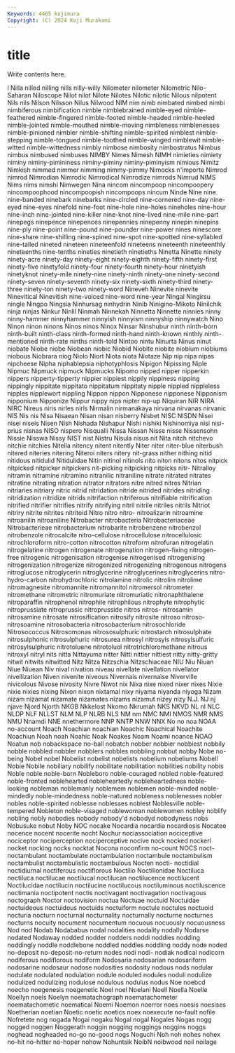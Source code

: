 ```yaml
---
Keywords: 4465 kojimura
Copyright: (C) 2024 Koji Murakami
---
```


# title

Write contents here.



l Nilla nilled nilling nills nilly-willy Nilometer nilometer
Nilometric Nilo-Saharan Niloscope Nilot nilot Nilote Nilotes Nilotic nilotic Nilous
nilpotent Nils nils Nilson Nilsson Nilus Nilwood NIM nim nimb
nimbated nimbed nimbi nimbiferous nimbification nimble nimblebrained nimble-eyed nimble-feathered nimble-fingered
nimble-footed nimble-headed nimble-heeled nimble-jointed nimble-mouthed nimble-moving nimbleness nimblenesses nimble-pinioned nimbler
nimble-shifting nimble-spirited nimblest nimble-stepping nimble-tongued nimble-toothed nimble-winged nimblewit nimble-witted nimble-wittedness
nimbly nimbose nimbosity nimbostratus Nimbus nimbus nimbused nimbuses NIMBY Nimes
Nimesh NIMH nimieties nimiety niminy niminy-pimininess niminy-piminy niminy-piminyism nimious Nimitz
Nimkish nimmed nimmer nimming nimmy-pimmy Nimocks n'importe Nimrod nimrod Nimrodian
Nimrodic Nimrodical Nimrodize nimrods Nimrud NIMS Nims nims nimshi Nimwegen
Nina nincom nincompoop nincompoopery nincompoophood nincompoopish nincompoops nincum Ninde Nine
nine nine-banded ninebark ninebarks nine-circled nine-cornered nine-day nine-eyed nine-eyes ninefold
nine-foot nine-hole nine-holes nineholes nine-hour nine-inch nine-jointed nine-killer nine-knot nine-lived
nine-mile nine-part ninepegs ninepence ninepences ninepennies ninepenny ninepin ninepins nine-ply
nine-point nine-pound nine-pounder nine-power nines ninescore nine-share nine-shilling nine-spined nine-spot
nine-spotted nine-syllabled nine-tailed nineted nineteen nineteenfold nineteens nineteenth nineteenthly nineteenths
nine-tenths nineties ninetieth ninetieths Ninetta Ninette ninety ninety-acre ninety-day ninety-eight
ninety-eighth ninety-fifth ninety-first ninety-five ninetyfold ninety-four ninety-fourth ninety-hour ninetyish ninetyknot
ninety-mile ninety-nine ninety-ninth ninety-one ninety-second ninety-seven ninety-seventh ninety-six ninety-sixth ninety-third
ninety-three ninety-ton ninety-two ninety-word Nineveh Ninevite ninevite Ninevitical Ninevitish nine-voiced
nine-word nine-year Ningal Ningirsu ningle Ningpo Ningsia Ninhursag ninhydrin Ninib
Ninigino-Mikoto Ninilchik ninja ninjas Ninkur Ninlil Ninmah Ninnekah Ninnetta Ninnette
ninnies ninny ninny-hammer ninnyhammer ninnyish ninnyism ninnyship ninnywatch Nino Ninon
ninon ninons Ninos ninos Ninox Ninsar Ninshubur ninth ninth-born ninth-built
ninth-class ninth-formed ninth-hand ninth-known ninthly ninth-mentioned ninth-rate ninths ninth-told Nintoo
nintu Ninurta Ninus ninut niobate Niobe niobe Niobean niobic Niobid
Niobite niobite niobium niobiums niobous Niobrara niog Niolo Niort Niota
niota Niotaze Nip nip nipa nipas nipcheese Nipha niphablepsia niphotyphlosis
Nipigon Nipissing Niple Nipmuc Nipmuck nipmuck Nipmucks Nipomo nipped nipper
nipperkin nippers nipperty-tipperty nippier nippiest nippily nippiness nipping nippingly nippitate
nippitato nippitatum nippitaty nipple nippled nippleless nipples nipplewort nippling Nippon
nippon Nipponese nipponese Nipponism nipponium Nipponize Nippur nippy nips nipter
nip-up Niquiran NIR NIRA NIRC Nireus niris nirles nirls Nirmalin
nirmanakaya nirvana nirvanas nirvanic NIS Nis nis Nisa Nisaean Nisan
nisan nisberry Nisbet NISC NISDN Nisei nisei niseis Nisen Nish
Nishada Nishapur Nishi nishiki Nishinomiya nisi nisi-prius nisnas NISO nispero
Nisqualli Nissa Nissan Nisse nisse Nissensohn Nissie Nisswa Nissy NIST
nist Nistru Nisula nisus nit Nita nitch nitchevo nitchie nitchies
Nitella nitency nitent nitently Niter niter niter-blue niterbush nitered niteries
nitering Niteroi niters nitery nit-grass nither nithing nitid nitidous nitidulid
Nitidulidae Nitin nitinol nitinols nito niton nitons nitos nitpick nitpicked
nitpicker nitpickers nit-picking nitpicking nitpicks nitr- Nitralloy nitramin nitramine nitramino
nitranilic nitraniline nitrate nitrated nitrates nitratine nitrating nitration nitrator nitrators
nitre nitred nitres Nitrian nitriaries nitriary nitric nitrid nitridation nitride
nitrided nitrides nitriding nitridization nitridize nitrids nitrifaction nitriferous nitrifiable nitrification
nitrified nitrifier nitrifies nitrify nitrifying nitril nitrile nitriles nitrils Nitriot
nitriry nitrite nitrites nitritoid Nitro nitro nitro- nitroalizarin nitroamine nitroanilin
nitroaniline Nitrobacter nitrobacteria Nitrobacteriaceae Nitrobacterieae nitrobacterium nitrobarite nitrobenzene nitrobenzol nitrobenzole
nitrocalcite nitro-cellulose nitrocellulose nitrocellulosic nitrochloroform nitro-cotton nitrocotton nitroform nitrofuran nitrogelatin
nitrogelatine nitrogen nitrogenate nitrogenation nitrogen-fixing nitrogen-free nitrogenic nitrogenisation nitrogenise nitrogenised
nitrogenising nitrogenization nitrogenize nitrogenized nitrogenizing nitrogenous nitrogens nitroglucose nitroglycerin nitroglycerine
nitroglycerines nitroglycerins nitro-hydro-carbon nitrohydrochloric nitrolamine nitrolic nitrolim nitrolime nitromagnesite nitromannite
nitromannitol nitromersol nitrometer nitromethane nitrometric nitromuriate nitromuriatic nitronaphthalene nitroparaffin nitrophenol
nitrophile nitrophilous nitrophyte nitrophytic nitroprussiate nitroprussic nitroprusside nitros nitros- nitrosamin
nitrosamine nitrosate nitrosification nitrosify nitrosite nitroso nitroso- nitrosoamine nitrosobacteria nitrosobacterium
nitrosochloride Nitrosococcus Nitrosomonas nitrososulphuric nitrostarch nitrosulphate nitrosulphonic nitrosulphuric nitrosurea nitrosyl
nitrosyls nitrosylsulfuric nitrosylsulphuric nitrotoluene nitrotoluol nitrotrichloromethane nitrous nitroxyl nitryl nits
nitta Nittayuma nitter Nitti nittier nittiest nitty nitty-gritty nitwit nitwits
nitwitted Nitz Nitza Nitzschia Nitzschiaceae NIU Niu Niuan Niue Niuean
Niv nival nivation niveau nivellate nivellation nivellator nivellization Niven nivenite
niveous Nivernais nivernaise Niverville nivicolous Nivose nivosity Nivre Niwot nix
Nixa nixe nixed nixer nixes Nixie nixie nixies nixing Nixon
nixon nixtamal nixy niyama niyanda niyoga Nizam nizam nizamat nizamate
nizamates nizams nizamut nizey nizy N.J. NJ nj njave Njord
Njorth NKGB Nkkelost Nkomo Nkrumah NKS NKVD NL nl NLC
NLDP NLF NLLST NLM NLP NLRB NLS NM nm NMC
NMI NMOS NMR NMS NMU Nnamdi NNE nnethermore NNP NNTP
NNW NNX No no noa NOAA no-account Noach Noachian noachian
Noachic Noachical Noachite Noachiun Noah noah Noahic Noak Noakes Noam
Noami noance NOAO Noatun nob nobackspace no-ball nobatch nobber nobbier
nobbiest nobbily nobble nobbled nobbler nobblers nobbles nobbling nobbut nobby
Nobe no-being Nobel nobel Nobelist nobelist nobelists nobelium nobeliums Nobell
Nobie Nobile nobiliary nobilify nobilitate nobilitation nobilities nobility nobis Noble
noble noble-born Nobleboro noble-couraged nobled noble-featured noble-fronted noblehearted nobleheartedly nobleheartedness
noble-looking nobleman noblemanly noblemem noblemen noble-minded noble-mindedly noble-mindedness noble-natured nobleness
noblenesses nobler nobles noble-spirited noblesse noblesses noblest Noblesville noble-tempered Nobleton
noble-visaged noblewoman noblewomen nobley noblify nobling nobly nobodies nobody nobody'd
nobodyd nobodyness nobs Nobusuke nobut Noby NOC nocake Nocardia nocardia
nocardiosis Nocatee nocence nocent nocerite nocht Nochur nociassociation nociceptive nociceptor
nociperception nociperceptive nocive nock nocked nockerl nocket nocking nocks nocktat
Nocona noconfirm no-count NOCS noct- noctambulant noctambulate noctambulation noctambule noctambulism
noctambulist noctambulistic noctambulous Nocten nocti- noctidial noctidiurnal noctiferous noctiflorous Noctilio
Noctilionidae Noctiluca noctiluca noctilucae noctilucal noctilucan noctilucence noctilucent Noctilucidae noctilucin
noctilucine noctilucous noctiluminous noctiluscence noctimania noctipotent noctis noctivagant noctivagation noctivagous
noctograph Noctor noctovision noctua Noctuae noctuid Noctuidae noctuideous noctuidous noctuids
noctuiform noctule noctules noctuoid nocturia nocturn nocturnal nocturnality nocturnally nocturne
nocturnes nocturns nocuity nocument nocumentum nocuous nocuously nocuousness Nod nod
Nodab Nodababus nodal nodalities nodality nodally Nodarse nodated Nodaway nodded
nodder nodders noddi noddies nodding noddingly noddle noddlebone noddled noddles
noddling noddy node noded no-deposit no-deposit-no-return nodes nodi nodi- nodiak
nodical nodicorn nodiferous nodiflorous nodiform Nodosaria nodosarian nodosariform nodosarine nodosaur
nodose nodosities nodosity nodous nods nodular nodulate nodulated nodulation nodule
noduled nodules noduli nodulize nodulized nodulizing nodulose nodulous nodulus nodus
Noe noebcd noecho noegenesis noegenetic Noel noel Noelani Noell Noella
Noelle Noellyn noels Noelyn noematachograph noematachometer noematachometic noematical Noemi Noemon
noerror noes noesis noesises Noetherian noetian Noetic noetic noetics noex
noexecute no-fault nofile Nofretete nog nogada Nogai nogaku Nogal nogal
Nogales Nogas nogg nogged noggen Noggerath noggin nogging noggings noggins
noggs noghead nogheaded no-go no-good nogs Noguchi Noh noh nohes
nohex no-hit no-hitter no-hoper nohow Nohuntsik NoibN noibwood noil noilage
